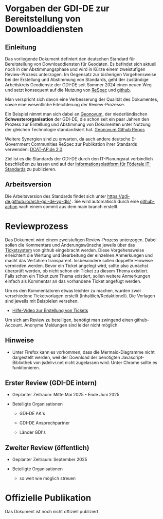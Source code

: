 # Vorgaben der GDI-DE zur Bereitstellung von Downloaddiensten

## Einleitung

Das vorliegende Dokument definiert den deutschen Standard für Bereitstellung von Downloaddiensten für Geodaten.
Es befindet sich aktuell noch in der Abstimmungsphase und wird in Kürze einem zweistufigen Review-Prozess unterzogen.
Im Gegensatz zur bisherigen Vorgehensweise bei der Erstellung und Abstimmung von Standards, geht der zuständige Arbeitskreis Geodienste der GDI-DE seit Sommer 2024 einen neuen Weg und setzt konsequent auf die Nutzung von [ReSpec](https://respec.org/docs/) und [github](https://github.com/). 

Man verspricht sich davon eine Verbesserung der Qualität des Dokumentes, sowie eine wesentliche Erleichterung der Review-Prozesse.

Ein Beispiel nimmt man sich dabei an [Geonovum](https://www.geonovum.nl/), der niederländischen **Schwesterorganisation** der GDI-DE, die schon seit ein paar Jahren den Prozess zur Erstellung und Abstimmung von Dokumenten unter Nutzung der gleichen Technologie standardisiert hat. [Geonovum Github Repos](https://github.com/geonovum)

Weitere Synergien sind zu erwarten, da auch andere deutsche E-Government Communities ReSpec zur Publikation ihrer Standards verwenden:
[DCAT-AP.de 2.0](https://www.dcat-ap.de/def/dcatde/2.0/spec/)

Ziel ist es die Standards der GDI-DE durch den IT-Planungsrat verbindlich beschließen zu lassen und auf der [Informationsplattform für Föderale IT-Standards](https://docs.fitko.de/fit-standards/) zu publizieren. 

## Arbeitsversion

Die Arbeitsversion des Standards findet sich unter https://gdi-de.github.io/arch-gdi-de-vg-dls/ .
Sie wird automatisch durch eine [github-action](https://github.com/gdi-de/arch-gdi-de-vg-dls/blob/main/.github/workflows/static.yml) nach einem commit aus dem main branch erstellt.

# Reviewprozess

Das Dokument wird einem zweistufigen Review-Prozess unterzogen. Dabei sollen die Kommentare und Änderungswünsche jeweils über das [Ticketsystem](https://github.com/gdi-de/arch-gdi-de-vg-dls/issues) von github eingebracht werden. Diese Vorgehensweise erleichtert die Wertung und Bearbeitung der einzelnen Anmerkungen und macht das Verfahren transparent. Insbesondere sollen doppelte Hinweise vermieden werden. Bevor ein Ticket angelegt wird, sollte also zunächst überprüft werden, ob nicht schon ein Ticket zu diesem Thema existiert. 
Falls schon ein Ticket zum Thema existiert, sollen weitere Anmerkungen einfach als Kommentar an das vorhandene Ticket angefügt werden.

Um es den Kommentatoren etwas leichter zu machen, wurden zwei verschiedene Ticketvorlagen erstellt (Inhaltlich/Redaktionell). Die Vorlagen sind jeweils mit Beispielen versehen.

* [Hilfe-Video zur Erstellung von Tickets](https://gdi-de.github.io/arch-gdi-de-vg-dls/media/create_ticket.mp4) 

Um sich am Review zu beteiligen, benötigt man zwingend einen github-Account. Anonyme Meldungen sind leider nicht möglich.

## Hinweise

* Unter Firefox kann es vorkommen, dass die Mermaid-Diagramme nicht dargestellt werden, weil der Download der benötigten Javascript-Bibliothek von jsdelivr.net nicht zugelassen wird. Unter Chrome sollte es funktionieren.

## Erster Review (GDI-DE intern)

* Geplanter Zeitraum: Mitte Mai 2025 - Ende Juni 2025

* Beteiligte Organisationen

    * GDI-DE AK's

    * GDI-DE Ansprechpartner 

    * Länder GDI's

## Zweiter Review (öffentlich)

* Geplanter Zeitraum: September 2025

* Beteiligte Organisationen

    * so weit wie möglich streuen


# Offizielle Publikation

Das Dokument ist noch nicht offiziell publiziert. 
